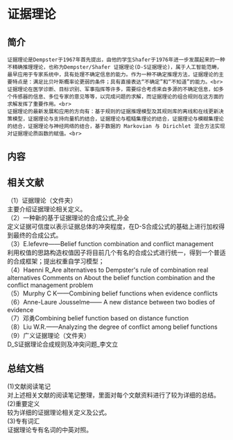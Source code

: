 证据理论
==========
简介
----------
    证据理论是Dempster于1967年首先提出，由他的学生Shafer于1976年进一步发展起来的一种不精确推理理论，也称为Dempster/Shafer 证据理论(D-S证据理论)，属于人工智能范畴，最早应用于专家系统中，具有处理不确定信息的能力。作为一种不确定推理方法，证据理论的主要特点是：满足比贝叶斯概率论更弱的条件；具有直接表达“不确定”和“不知道”的能力。<br>
    证据理论在医学诊断、目标识别、军事指挥等许多，需要综合考虑来自多源的不确定信息，如多个传感器的信息、多位专家的意见等等，以完成问题的求解，而证据理论的组合规则在这方面的求解发挥了重要作用。<br>
    证据理论的最新发展和应用的方向有：基于规则的证据推理模型及其规则库的离线和在线更新决策模型，证据理论与支持向量机的结合，证据理论与粗糙集理论的结合，证据理论与模糊集理论的结合，证据理论与神经网络的结合，基于数据的 Markovian 与 Dirichlet 混合方法实现对证据理论质函数的赋值。<br>

内容
-----------
相关文献
-----------
（1）证据理论（文件夹）<br>
主要介绍证据理论相关定义。<br>
（2）一种新的基于证据理论的合成公式_孙全<br>
定义证据可信度以表示证据总体的冲突程度，在D-S合成公式的基础上进行加权得到最终的合成公式。<br>
（3）E.lefevre——Belief function combination and conflict management<br>
利用权值的思路构造权值因子将目前几个有名的合成公式进行统一，得到一个普适的合成框架；提出权重自学习模型；<br>
（4）Haenni R_Are alternatives to Dempster's rule of combination real alternatives Comments on About the belief function combination and the conflict management problem<br>
（5）Murphy C K——Combining belief functions when evidence conflicts<br>
（6）Anne-Laure Jousselme—— A new distance between two bodies of evidence<br>
（7）邓勇Combining belief function based on distance function<br>
（8）Liu W.R.——Analyzing the degree of conflict among belief functions<br>
（9）广义证据理论（文件夹）<br>
D_S证据理论合成规则及冲突问题_李文立<br>

总结文档
------------
(1)文献阅读笔记<br>
对上述相关文献的阅读笔记整理，里面对每个文献资料进行了较为详细的总结。<br>
(2)重要定义<br>
较为详细的证据理论相关定义及公式。<br>
(3)专有词汇<br>
证据理论专有名词的中英对照。<br>
